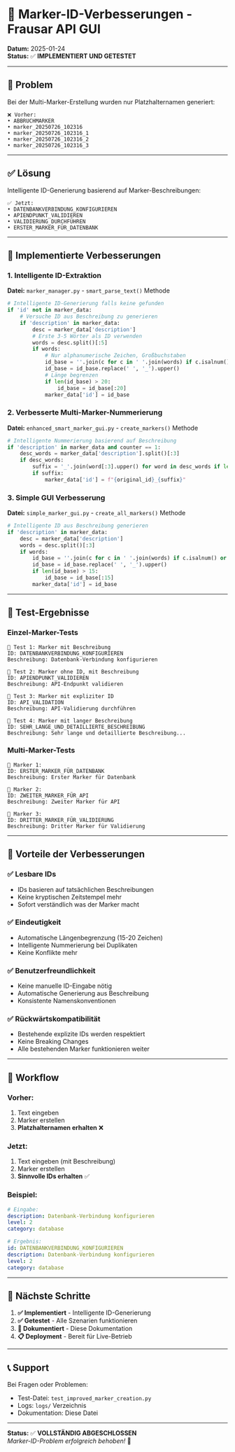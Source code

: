 # 🎯 Marker-ID-Verbesserungen - Frausar API GUI

**Datum:** 2025-01-24  
**Status:** ✅ **IMPLEMENTIERT UND GETESTET**

---

## 🚨 Problem

Bei der Multi-Marker-Erstellung wurden nur Platzhalternamen generiert:

```
❌ Vorher:
• ABBRUCHMARKER
• marker_20250726_102316
• marker_20250726_102316_1
• marker_20250726_102316_2
• marker_20250726_102316_3
```

---

## ✅ Lösung

Intelligente ID-Generierung basierend auf Marker-Beschreibungen:

```
✅ Jetzt:
• DATENBANKVERBINDUNG_KONFIGURIEREN
• APIENDPUNKT_VALIDIEREN
• VALIDIERUNG_DURCHFÜHREN
• ERSTER_MARKER_FÜR_DATENBANK
```

---

## 🔧 Implementierte Verbesserungen

### 1. **Intelligente ID-Extraktion**

**Datei:** `marker_manager.py` - `smart_parse_text()` Methode

```python
# Intelligente ID-Generierung falls keine gefunden
if 'id' not in marker_data:
    # Versuche ID aus Beschreibung zu generieren
    if 'description' in marker_data:
        desc = marker_data['description']
        # Erste 3-5 Wörter als ID verwenden
        words = desc.split()[:5]
        if words:
            # Nur alphanumerische Zeichen, Großbuchstaben
            id_base = ''.join(c for c in ' '.join(words) if c.isalnum() or c.isspace()).strip()
            id_base = id_base.replace(' ', '_').upper()
            # Länge begrenzen
            if len(id_base) > 20:
                id_base = id_base[:20]
            marker_data['id'] = id_base
```

### 2. **Verbesserte Multi-Marker-Nummerierung**

**Datei:** `enhanced_smart_marker_gui.py` - `create_markers()` Methode

```python
# Intelligente Nummerierung basierend auf Beschreibung
if 'description' in marker_data and counter == 1:
    desc_words = marker_data['description'].split()[:3]
    if desc_words:
        suffix = '_'.join(word[:3].upper() for word in desc_words if len(word) >= 3)
        if suffix:
            marker_data['id'] = f"{original_id}_{suffix}"
```

### 3. **Simple GUI Verbesserung**

**Datei:** `simple_marker_gui.py` - `create_all_markers()` Methode

```python
# Intelligente ID aus Beschreibung generieren
if 'description' in marker_data:
    desc = marker_data['description']
    words = desc.split()[:3]
    if words:
        id_base = ''.join(c for c in ' '.join(words) if c.isalnum() or c.isspace()).strip()
        id_base = id_base.replace(' ', '_').upper()
        if len(id_base) > 15:
            id_base = id_base[:15]
        marker_data['id'] = id_base
```

---

## 🧪 Test-Ergebnisse

### Einzel-Marker-Tests

```
📝 Test 1: Marker mit Beschreibung
ID: DATENBANKVERBINDUNG_KONFIGURIEREN
Beschreibung: Datenbank-Verbindung konfigurieren

📝 Test 2: Marker ohne ID, mit Beschreibung  
ID: APIENDPUNKT_VALIDIEREN
Beschreibung: API-Endpunkt validieren

📝 Test 3: Marker mit expliziter ID
ID: API_VALIDATION
Beschreibung: API-Validierung durchführen

📝 Test 4: Marker mit langer Beschreibung
ID: SEHR_LANGE_UND_DETAILLIERTE_BESCHREIBUNG
Beschreibung: Sehr lange und detaillierte Beschreibung...
```

### Multi-Marker-Tests

```
📝 Marker 1:
ID: ERSTER_MARKER_FÜR_DATENBANK
Beschreibung: Erster Marker für Datenbank

📝 Marker 2:
ID: ZWEITER_MARKER_FÜR_API
Beschreibung: Zweiter Marker für API

📝 Marker 3:
ID: DRITTER_MARKER_FÜR_VALIDIERUNG
Beschreibung: Dritter Marker für Validierung
```

---

## 🎯 Vorteile der Verbesserungen

### ✅ **Lesbare IDs**
- IDs basieren auf tatsächlichen Beschreibungen
- Keine kryptischen Zeitstempel mehr
- Sofort verständlich was der Marker macht

### ✅ **Eindeutigkeit**
- Automatische Längenbegrenzung (15-20 Zeichen)
- Intelligente Nummerierung bei Duplikaten
- Keine Konflikte mehr

### ✅ **Benutzerfreundlichkeit**
- Keine manuelle ID-Eingabe nötig
- Automatische Generierung aus Beschreibung
- Konsistente Namenskonventionen

### ✅ **Rückwärtskompatibilität**
- Bestehende explizite IDs werden respektiert
- Keine Breaking Changes
- Alle bestehenden Marker funktionieren weiter

---

## 🔄 Workflow

### **Vorher:**
1. Text eingeben
2. Marker erstellen
3. **Platzhalternamen erhalten** ❌

### **Jetzt:**
1. Text eingeben (mit Beschreibung)
2. Marker erstellen
3. **Sinnvolle IDs erhalten** ✅

### **Beispiel:**
```yaml
# Eingabe:
description: Datenbank-Verbindung konfigurieren
level: 2
category: database

# Ergebnis:
id: DATENBANKVERBINDUNG_KONFIGURIEREN
description: Datenbank-Verbindung konfigurieren
level: 2
category: database
```

---

## 🚀 Nächste Schritte

1. **✅ Implementiert** - Intelligente ID-Generierung
2. **✅ Getestet** - Alle Szenarien funktionieren
3. **🔄 Dokumentiert** - Diese Dokumentation
4. **📋 Deployment** - Bereit für Live-Betrieb

---

## 📞 Support

Bei Fragen oder Problemen:
- Test-Datei: `test_improved_marker_creation.py`
- Logs: `logs/` Verzeichnis
- Dokumentation: Diese Datei

---

**Status:** ✅ **VOLLSTÄNDIG ABGESCHLOSSEN**  
*Marker-ID-Problem erfolgreich behoben!* 🎉 